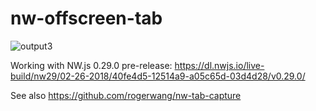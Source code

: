 # nw-offscreen-tab
![output3](https://user-images.githubusercontent.com/165401/36716133-25830eb0-1bd4-11e8-8af7-54ea6dbdc0c5.gif)

Working with NW.js 0.29.0 pre-release: https://dl.nwjs.io/live-build/nw29/02-26-2018/40fe4d5-12514a9-a05c65d-03d4d28/v0.29.0/

See also https://github.com/rogerwang/nw-tab-capture
